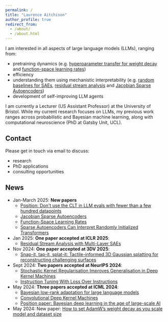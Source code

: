 ```yaml
---
permalink: /
title: "Laurence Aitchison"
author_profile: true
redirect_from: 
  - /about/
  - /about.html
---
```


I am interested in all aspects of large language models (LLMs), ranging from: 
- pretraining dynamics (e.g. [hyperparameter transfer for weight decay](https://arxiv.org/abs/2405.13698) and [function-space learning rates](https://arxiv.org/abs/2502.17405))
- efficiency
- understanding them using mechanistic interpretability (e.g. [random baselines for SAEs](https://arxiv.org/abs/2502.18147), [residual stream analysis](https://arxiv.org/abs/2409.04185) and [Jacobian Sparse Autoencoders](https://arxiv.org/abs/2502.18147))
- development of self-improving LLM agents

I am currently a Lecturer (US Assistant Professor) at the University of Bristol.
While my current research focuses on LLMs, my previous work ranges across probabilistic and Bayesian machine learning, along with computational neuroscience (PhD at Gatsby Unit, UCL).

## Contact

Please get in touch via email to discuss:
* research
* PhD applications
* consulting opportunities

## News

- Jan-March 2025: **New papers**
  - [Position: Don't use the CLT in LLM evals with fewer than a few hundred datapoints](https://arxiv.org/abs/2503.01747)
  - [Jacobian Sparse Autoencoders](https://arxiv.org/abs/2502.18147)
  - [Function-Space Learning Rates](https://arxiv.org/abs/2502.17405)
  - [Sparse Autoencoders Can Interpret Randomly Initialized Transformers](https://arxiv.org/abs/2501.17727)
- Jan 2025: **One paper accepted at ICLR 2025**: 
  - [Residual Stream Analysis with Multi-Layer SAEs](https://arxiv.org/abs/2409.04185)
- Nov 2024: **One paper accepted at 3DV 2025**:
  - [Snap-it, tap-it, splat-it: Tactile-informed 3D Gaussian splatting for reconstructing challenging surfaces](https://arxiv.org/abs/2403.20275)
- Sept 2024: **Two papers accepted at NeurIPS 2024**:
  - [Stochastic Kernel Regularisation Improves Generalisation in Deep Kernel Machines](https://arxiv.org/abs/2410.06171)
  - [Instruction Tuning With Loss Over Instructions](https://arxiv.org/abs/2405.14394)
- May 2024: **Three papers accepted at ICML 2024**:
  - [Bayesian low-rank adaptation for large language models](https://arxiv.org/abs/2308.13111)
  - [Convolutional Deep Kernel Machines](https://arxiv.org/abs/2309.09814)
  - [Position paper: Bayesian deep learning in the age of large-scale AI](https://arxiv.org/abs/2402.00809)
- May 2024: New paper: [How to set AdamW’s weight decay as you scale model and dataset size](https://arxiv.org/abs/2405.13698)
